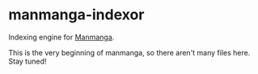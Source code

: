 # manmanga-indexor
Indexing engine for [Manmanga](https://github.com/Sn0wFox/manmanga).

This is the very beginning of manmanga, so there aren't many files here. Stay tuned!
